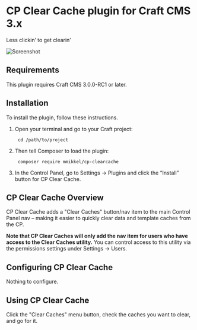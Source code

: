 # CP Clear Cache plugin for Craft CMS 3.x

Less clickin’ to get clearin’

![Screenshot](http://g.recordit.co/zZFb0rS7i0.gif)

## Requirements

This plugin requires Craft CMS 3.0.0-RC1 or later.

## Installation

To install the plugin, follow these instructions.

1. Open your terminal and go to your Craft project:

        cd /path/to/project

2. Then tell Composer to load the plugin:

        composer require mmikkel/cp-clearcache

3. In the Control Panel, go to Settings → Plugins and click the “Install” button for CP Clear Cache.

## CP Clear Cache Overview

CP Clear Cache adds a "Clear Caches" button/nav item to the main Control Panel nav – making it easier to quickly clear data and template caches from the CP.  

**Note that CP Clear Caches will only add the nav item for users who have access to the Clear Caches utility.** You can control access to this utility via the permissions settings under Settings -> Users.  

## Configuring CP Clear Cache

Nothing to configure.

## Using CP Clear Cache

Click the "Clear Caches" menu button, check the caches you want to clear, and go for it.
